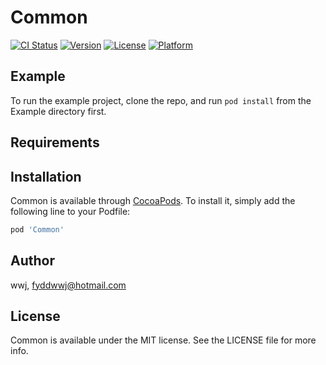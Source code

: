 # Common

[![CI Status](https://img.shields.io/travis/wwj/Common.svg?style=flat)](https://travis-ci.org/wwj/Common)
[![Version](https://img.shields.io/cocoapods/v/Common.svg?style=flat)](https://cocoapods.org/pods/Common)
[![License](https://img.shields.io/cocoapods/l/Common.svg?style=flat)](https://cocoapods.org/pods/Common)
[![Platform](https://img.shields.io/cocoapods/p/Common.svg?style=flat)](https://cocoapods.org/pods/Common)

## Example

To run the example project, clone the repo, and run `pod install` from the Example directory first.

## Requirements

## Installation

Common is available through [CocoaPods](https://cocoapods.org). To install
it, simply add the following line to your Podfile:

```ruby
pod 'Common'
```

## Author

wwj, fyddwwj@hotmail.com

## License

Common is available under the MIT license. See the LICENSE file for more info.
